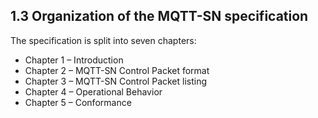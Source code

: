 <!-- transformation-note: left upstream numbering of headings for verification -->
## 1.3 Organization of the MQTT-SN specification

The specification is split into seven chapters:

- Chapter 1 – Introduction
- Chapter 2 – MQTT-SN Control Packet format
- Chapter 3 – MQTT-SN Control Packet listing
- Chapter 4 – Operational Behavior
- Chapter 5 – Conformance
